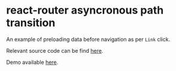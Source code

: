 # react-router asyncronous path transition

An example of preloading data before navigation as per `Link` click.

Relevant source code can be find [here]().

Demo available [here](https://rr4-async-transition.surge.sh).
